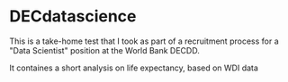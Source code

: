 # DECdatascience

This is a take-home test that I took as part of a recruitment process for a "Data Scientist" position at the World Bank DECDD. 

It containes a short analysis on life expectancy, based on WDI data
